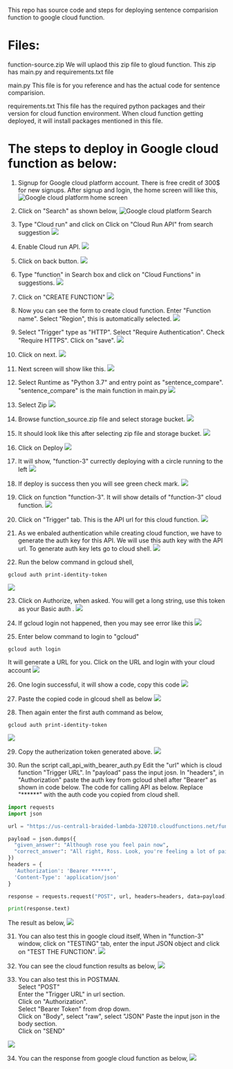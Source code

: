 This repo has source code and steps for deploying sentence comparision function to google cloud function.

# Files:
function-source.zip
We will uplaod this zip file to gloud function.
This zip has main.py and requirements.txt file

main.py This file is for you reference and has the actual code for sentence comparision. 

requirements.txt This file has the required python packages and their version for cloud function environment. When cloud function getting deployed, it will install packages mentioned in this file.

# The steps to deploy in Google cloud function as below:

1. Signup for Google cloud platform account. There is free credit of 300$ for new signups. After signup and login, the home screen will like this,
![Google cloud platform home screen](images/00_homepage_gcp.png)

2. Click on "Search" as shown below,
![Google cloud platform Search](images\01_click_onSearch.PNG)

3. Type "Cloud run" and click on Click on "Cloud Run API" from search suggestion
![](images/02_search_cloud_run.PNG)

4. Enable Cloud run API.
![](images/03_cloud_run_api_enable.PNG) 

5. Click on back button.
![](images/04_click_on_back_button.PNG) 

6. Type "function" in Search box and click on "Cloud Functions" in suggestions.
![](images/05_search_function.PNG) 

7. Click on "CREATE FUNCTION"
![](images/06_create_function.PNG) 

8. Now you can see the form to create cloud function. Enter "Function name". Select "Region", this is automatically selected. 
![](images/07_create_func_form_part1.PNG) 

9. Select "Trigger" type as "HTTP". Select "Require Authentication". Check "Require HTTPS". Click on "save".
![](images/08_form_part2.PNG) 

10. Click on next.
![](images/09_click_next.PNG) 

11. Next screen will show like this.
![](images/10_func_part2.PNG) 

12. Select Runtime as "Python 3.7" and entry point as "sentence_compare". "sentence_compare" is the main function in main.py
![](images/11_select_runtime_entry_point.PNG) 

13. Select Zip
![](images/12_select_zip_upload.PNG) 

14. Browse function_source.zip file and select storage bucket.
![](images/13_browse_zip_file_select_cloud_storage.PNG) 

15. It should look like this after selecting zip file and storage bucket. 
![](images/14_after_uplaoding_zip.PNG) 

16. Click on Deploy
![](images/15_click_on_deploy.PNG) 

17. It will show, "function-3" currectly deploying with a circle running to the left
![](images/16_function_3_deploying.PNG) 

18. If deploy is success then you will see green check mark.
![](images/17_deploy_success_green.PNG) 

19. Click on function "function-3". It will show details of "function-3" cloud function. 
![](images/18_function3_home.PNG) 

20. Click on "Trigger" tab. This is the API url for this cloud function.
![](images/19_trigger_url.PNG) 

21. As we enbaled authentication while creating cloud function, we have to generate the auth key for this API. We will use this auth key with the API url. To generate auth key lets go to cloud shell.
![](images/20_click_on_cloud_shell.PNG) 

22. Run the below command in gcloud shell,
```shell
gcloud auth print-identity-token
```
![](images/21_enter_this_command_for_security_token.PNG) 

23. Click on Authorize, when asked. You will get a long string, use this token as your Basic auth .
![](images/22_click_on_authorize.PNG) 

24. If gcloud login not happened, then you may see error like this
![](images/23_gcloud_login_error.PNG) 

25. Enter below command to login to "gcloud"
```shell
gcloud auth login
```
It will generate a URL for you. Click on the URL and login with your cloud account
![](images/24_gcloud_auth_login.PNG) 

26. One login successful, it will show a code, copy this code
![](images/25_once_login_paste_this_code_in_gcloud_shell.PNG) 

27. Paste the copied code in glcoud shell as below
![](images/26_enter_verif_code.PNG) 

28. Then again enter the first auth command as below,
```shell
gcloud auth print-identity-token
```
![](images/27_success_login_then_again_token_command.PNG) 

29. Copy the autherization token generated above.
![](images/28_final_code.PNG) 

30. Run the script call_api_with_bearer_auth.py
Edit the "url" which is cloud function "Trigger URL".
In "payload" pass the input josn.
In "headers", in "Authorization" paste the auth key from gcloud shell after "Bearer" as shown in code below.
The code for calling API as below. 
Replace "******" with the auth code you copied from cloud shell.

```python
import requests
import json

url = "https://us-central1-braided-lambda-320710.cloudfunctions.net/function-3"

payload = json.dumps({
  "given_answer": "Although rose you feel pain now",
  "correct_answer": "All right, Ross. Look, you're feeling a lot of pain right now"
})
headers = {
  'Authorization': 'Bearer ******',
  'Content-Type': 'application/json'
}

response = requests.request("POST", url, headers=headers, data=payload)

print(response.text)

```

The result as below,
![](images/28_final_result.PNG) 


31. You can also test this in google cloud itself,
When in "function-3" window, click on "TESTING" tab, enter the input JSON object and click on "TEST THE FUNCTION".
![](images/29_test_in_cloud_func.PNG) 

32. You can see the cloud function results as below,
![](images/30_cloud_result.PNG) 

33. You can also test this in POSTMAN. <br/>
Select "POST" <br/>
Enter the "Trigger URL" in url section. <br/>
Click on "Authorization". <br/>
Select "Bearer Token" from drop down. <br/>
Click on "Body", select "raw", select "JSON"
Paste the input json in the body section. <br/>
Click on "SEND"

![](images/31_postman_aith.PNG) 

34. You can the response from google cloud function as below,
![](images/32_postman_body_result.PNG)